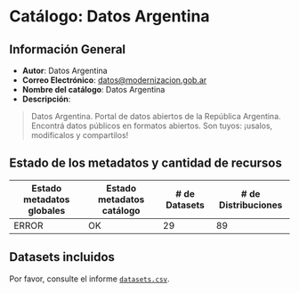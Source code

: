 
# Catálogo: Datos Argentina

## Información General

- **Autor**: Datos Argentina
- **Correo Electrónico**: datos@modernizacion.gob.ar
- **Nombre del catálogo**: Datos Argentina
- **Descripción**:

> Datos Argentina. Portal de datos abiertos de la República Argentina. Encontrá datos públicos en formatos abiertos. Son tuyos: ¡usalos, modificalos y compartilos!

## Estado de los metadatos y cantidad de recursos

Estado metadatos globales | Estado metadatos catálogo | # de Datasets | # de Distribuciones
--------------------------|---------------------------|---------------|--------------------
ERROR | OK | 29 | 89

## Datasets incluidos

Por favor, consulte el informe [`datasets.csv`](datasets.csv).
